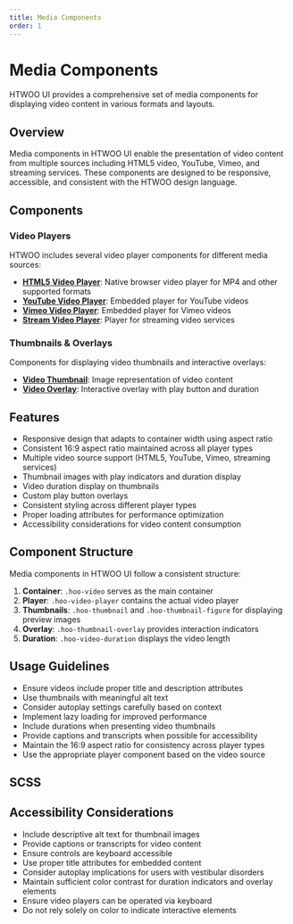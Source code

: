 ```yaml
---
title: Media Components
order: 1
---
```


# Media Components

HTWOO UI provides a comprehensive set of media components for displaying video content in various formats and layouts.

## Overview

Media components in HTWOO UI enable the presentation of video content from multiple sources including HTML5 video, YouTube, Vimeo, and streaming services. These components are designed to be responsive, accessible, and consistent with the HTWOO design language.

## Components

### Video Players

HTWOO includes several video player components for different media sources:

- **[HTML5 Video Player](./video-player-html.html)**: Native browser video player for MP4 and other supported formats
- **[YouTube Video Player](./video-player-youtube.html)**: Embedded player for YouTube videos
- **[Vimeo Video Player](./video-player-vimeo.html)**: Embedded player for Vimeo videos
- **[Stream Video Player](./video-player-stream.html)**: Player for streaming video services

### Thumbnails & Overlays

Components for displaying video thumbnails and interactive overlays:

- **[Video Thumbnail](./video-thumb.html)**: Image representation of video content
- **[Video Overlay](./video-overlay.html)**: Interactive overlay with play button and duration

## Features

- Responsive design that adapts to container width using aspect ratio
- Consistent 16:9 aspect ratio maintained across all player types
- Multiple video source support (HTML5, YouTube, Vimeo, streaming services)
- Thumbnail images with play indicators and duration display
- Video duration display on thumbnails
- Custom play button overlays
- Consistent styling across different player types
- Proper loading attributes for performance optimization
- Accessibility considerations for video content consumption

## Component Structure

Media components in HTWOO UI follow a consistent structure:

1. **Container**: `.hoo-video` serves as the main container
2. **Player**: `.hoo-video-player` contains the actual video player
3. **Thumbnails**: `.hoo-thumbnail` and `.hoo-thumbnail-figure` for displaying preview images
4. **Overlay**: `.hoo-thumbnail-overlay` provides interaction indicators
5. **Duration**: `.hoo-video-duration` displays the video length

## Usage Guidelines

- Ensure videos include proper title and description attributes
- Use thumbnails with meaningful alt text
- Consider autoplay settings carefully based on context
- Implement lazy loading for improved performance
- Include durations when presenting video thumbnails
- Provide captions and transcripts when possible for accessibility
- Maintain the 16:9 aspect ratio for consistency across player types
- Use the appropriate player component based on the video source

## SCSS

## Accessibility Considerations

- Include descriptive alt text for thumbnail images
- Provide captions or transcripts for video content
- Ensure controls are keyboard accessible
- Use proper title attributes for embedded content
- Consider autoplay implications for users with vestibular disorders
- Maintain sufficient color contrast for duration indicators and overlay elements
- Ensure video players can be operated via keyboard
- Do not rely solely on color to indicate interactive elements
